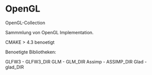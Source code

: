 # OpenGL
OpenGL-Collection

Sammmlung von OpenGL Implementation.

CMAKE > 4.3 benoetigt

Benoetigte Bibliotheken:

GLFW3 - GLFW3_DIR
GLM - GLM_DIR
Assimp - ASSIMP_DIR
Glad - glad_DIR
